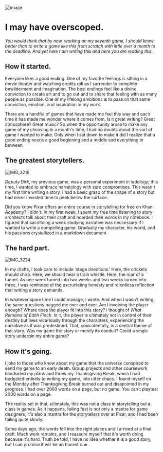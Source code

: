 ![image](https://github.com/ricedust-school/art108-blog/assets/62413269/c8f082b4-0fc5-4289-aab9-baa2dc78cc47)

# I may have overscoped.

*You would think that by now, working on my seventh game, I should know better than to write a game like this from scratch with little over a month to the deadline. And yet here I am writing this and here you are reading this.*

## How it started.

Everyone likes a good ending. One of my favorite feelings is sitting in a movie theater and watching credits roll as I surrender to complete bewilderment and imagination. The best endings feel like a divine conviction to create art and to go out and to share that feeling with as many people as possible. One of my lifelong ambitions is to pass on that same conviction, emotion, and inspiration in my work.

There are a handful of games that have made me feel this way and each time it has made me wonder where it comes from. Is it great writing? Great atmosphere? Great music?  So when the opportunity arose to make any game of my choosing in a month's time, I had no doubts about the sort of game I wanted to make. Only when I sat down to make it did I realize that a good ending needs a good beginning and a middle and everything in between.

## The greatest storytellers.

![IMG_3219](https://github.com/ricedust-school/art108-blog/assets/62413269/b8af53ab-5a4a-438d-8579-275e4c615ce6)

*Deputy Dirk*, my previous game, was a personal experiment in ludology; this time, I wanted to embrace narratology with zero compromises. This wasn't my first time writing a story. I had a basic grasp of the shape of a story but had never invested time to peek below the surface. 

Did you know Pixar offers an entire course in storytelling for free on Khan Academy? I didn't. In my first week, I spent my free time listening to story architects talk about their craft and hoarded their words in my notebook. I figured that sacrificing a week studying narrative was neccessary if I wanted to write a compelling game. Gradually my character, his world, and his passions crystallized in a markdown document.

## The hard part.

![IMG_3224](https://github.com/ricedust-school/art108-blog/assets/62413269/26eae2ad-85cd-426b-a532-41f2eaf7d3f2)

In my drafts, I took care to include 'stage directions.' Here, the crickets should chirp. Here, we should hear a train whistle. Here, the roar of a tunnel.
As one week turned into two weeks and two weeks turned into three, I was reminded of the excruciating honesty and relentless reflection that writing a story demands. 

In whatever spare time I could manage, I wrote. And when I wasn't writing, the same questions nagged me over and over. Am I involving the player enough? Where does the player fit into this story? I thought of *What Remains of Edith Finch*. In it, the player is ultimately not in control of their destiny but lives vicariously through the characters, experiencing the narrative as it was predestined. That, coincidentally, is a central theme of that story. Was my game the story or merely its conduit? Could a single story underpin my entire game? 

## How it's going.

I joke to those who know about my game that the universe conspired to send my game to an early death. Group projects and other coursework blindsided my plans and threw my Thanksgiving Break, which I had budgeted entirely to writing my game, into utter chaos. I found myself on the Monday after Thanksgiving Break burned out and disapointed in my progress. I had over 2000 words on a page, but no game. You can't playtest 2000 words on a page.

The reality set in that, ultimately, this was not a class in storytelling but a class in games. As it happens, failing fast is not only a mantra for game designers, it's also a mantra for the storytellers over at Pixar, and I had been failing quite slowly.

Some days ago, the words fell into the right places and I arrived at a final draft. Much work remains, and I reassure myself that it's worth doing because it's hard. Truth be told, I have no idea whether it is a good story, but I can promise it will be an honest one.
